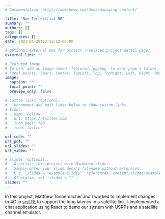 ```yaml
---
# Documentation: https://wowchemy.com/docs/managing-content/

title: "Non-Terrestrial NR"
summary: ""
authors: []
tags: []
categories: []
date: 2023-04-28T12:56:13-05:00

# Optional external URL for project (replaces project detail page).
external_link: ""

# Featured image
# To use, add an image named `featured.jpg/png` to your page's folder.
# Focal points: Smart, Center, TopLeft, Top, TopRight, Left, Right, BottomLeft, Bottom, BottomRight.
image:
  caption: ""
  focal_point: ""
  preview_only: false

# Custom links (optional).
#   Uncomment and edit lines below to show custom links.
# links:
# - name: Follow
#   url: https://twitter.com
#   icon_pack: fab
#   icon: twitter

url_code: ""
url_pdf: ""
url_slides: ""
url_video: ""

# Slides (optional).
#   Associate this project with Markdown slides.
#   Simply enter your slide deck's filename without extension.
#   E.g. `slides = "example-slides"` references `content/slides/example-slides.md`.
#   Otherwise, set `slides = ""`.
slides: ""
---
```



In this project, Matthew Tonnemacher and I worked to implement changes to 4G in [srsLTE](https://www.srslte.com/) to support the long latency in a satellite link. I implemented a chat application using React to demo our system with USRPs and a satellite channel emulator.

